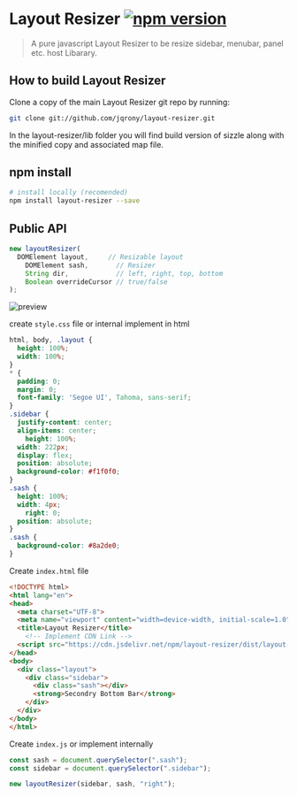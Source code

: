 # Layout Resizer [![npm version](https://img.shields.io/npm/v/layout-resizer?style=flat-square)](https://www.npmjs.com/package/layout-resizer)
> A pure javascript Layout Resizer to be resize sidebar, menubar, panel etc. host Libarary.

## How to build Layout Resizer
Clone a copy of the main Layout Resizer git repo by running:
```bash
git clone git://github.com/jqrony/layout-resizer.git
```
In the layout-resizer/lib folder you will find build version of sizzle along with the minified copy and associated map file.

## npm install
```bash
# install locally (recomended)
npm install layout-resizer --save
```

## Public API
```js
new layoutResizer(
  DOMElement layout,     // Resizable layout
	DOMElement sash,       // Resizer
	String dir,            // left, right, top, bottom
	Boolean overrideCursor // true/false
);
```

![preview]()

create `style.css` file or internal implement in html
```css
html, body, .layout {
  height: 100%;
  width: 100%;
}
* {
  padding: 0;
  margin: 0;
  font-family: 'Segoe UI', Tahoma, sans-serif;
}
.sidebar {
  justify-content: center;
  align-items: center;
	height: 100%;
  width: 222px;
  display: flex;
  position: absolute;
  background-color: #f1f0f0;
}
.sash {
  height: 100%;
  width: 4px;
	right: 0;
  position: absolute;
}
.sash {
  background-color: #8a2de0;
}
```

Create `index.html` file
```html
<!DOCTYPE html>
<html lang="en">
<head>
  <meta charset="UTF-8">
  <meta name="viewport" content="width=device-width, initial-scale=1.0">
  <title>Layout Resizer</title>
	<!-- Implement CDN Link -->
  <script src="https://cdn.jsdelivr.net/npm/layout-resizer/dist/layout-resizer.min.js"></script>
</head>
<body>
  <div class="layout">
    <div class="sidebar">
      <div class="sash"></div>
      <strong>Secondry Bottom Bar</strong>
    </div>
  </div>
</body>
</html>
```

Create `index.js` or implement internally
```js
const sash = document.querySelector(".sash");
const sidebar = document.querySelector(".sidebar");

new layoutResizer(sidebar, sash, "right");
```